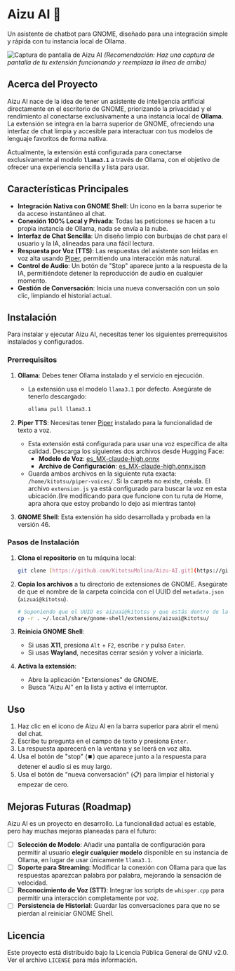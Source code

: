 # Aizu AI 🧠

Un asistente de chatbot para GNOME, diseñado para una integración simple y rápida con tu instancia local de Ollama.

![Captura de pantalla de Aizu AI](ruta/a/tu/captura_de_pantalla.png)
*(Recomendación: Haz una captura de pantalla de tu extensión funcionando y reemplaza la línea de arriba)*

## Acerca del Proyecto

Aizu AI nace de la idea de tener un asistente de inteligencia artificial directamente en el escritorio de GNOME, priorizando la privacidad y el rendimiento al conectarse exclusivamente a una instancia local de **Ollama**. La extensión se integra en la barra superior de GNOME, ofreciendo una interfaz de chat limpia y accesible para interactuar con tus modelos de lenguaje favoritos de forma nativa.

Actualmente, la extensión está configurada para conectarse exclusivamente al modelo **`llama3.1`** a través de Ollama, con el objetivo de ofrecer una experiencia sencilla y lista para usar.

## Características Principales

* **Integración Nativa con GNOME Shell**: Un icono en la barra superior te da acceso instantáneo al chat.
* **Conexión 100% Local y Privada**: Todas las peticiones se hacen a tu propia instancia de Ollama, nada se envía a la nube.
* **Interfaz de Chat Sencilla**: Un diseño limpio con burbujas de chat para el usuario y la IA, alineadas para una fácil lectura.
* **Respuesta por Voz (TTS)**: Las respuestas del asistente son leídas en voz alta usando [Piper](https://github.com/rhasspy/piper), permitiendo una interacción más natural.
* **Control de Audio**: Un botón de "Stop" aparece junto a la respuesta de la IA, permitiéndote detener la reproducción de audio en cualquier momento.
* **Gestión de Conversación**: Inicia una nueva conversación con un solo clic, limpiando el historial actual.

## Instalación

Para instalar y ejecutar Aizu AI, necesitas tener los siguientes prerrequisitos instalados y configurados.

### Prerrequisitos

1.  **Ollama**: Debes tener Ollama instalado y el servicio en ejecución.
    * La extensión usa el modelo `llama3.1` por defecto. Asegúrate de tenerlo descargado:
        ```bash
        ollama pull llama3.1
        ```

2.  **Piper TTS**: Necesitas tener [Piper](https://github.com/rhasspy/piper) instalado para la funcionalidad de texto a voz.
    * Esta extensión está configurada para usar una voz específica de alta calidad. Descarga los siguientes dos archivos desde Hugging Face:
        * **Modelo de Voz**: [es_MX-claude-high.onnx](https://huggingface.co/csukuangfj/vits-piper-es_MX-claude-high/blob/main/es_MX-claude-high.onnx)
        * **Archivo de Configuración**: [es_MX-claude-high.onnx.json](https://huggingface.co/csukuangfj/vits-piper-es_MX-claude-high/blob/main/es_MX-claude-high.onnx.json)
    * Guarda ambos archivos en la siguiente ruta exacta: `/home/kitotsu/piper-voices/`. Si la carpeta no existe, créala. El archivo `extension.js` ya está configurado para buscar la voz en esta ubicación.(Ire modificando para que funcione con tu ruta de Home, apra ahora que estoy probando lo dejo asi mientras tanto)

3.  **GNOME Shell**: Esta extensión ha sido desarrollada y probada en la versión 46.

### Pasos de Instalación

1.  **Clona el repositorio** en tu máquina local:
    ```bash
    git clone [https://github.com/KitotsuMolina/Aizu-AI.git](https://github.com/KitotsuMolina/Aizu-AI.git)
    ```
2.  **Copia los archivos** a tu directorio de extensiones de GNOME. Asegúrate de que el nombre de la carpeta coincida con el UUID del `metadata.json` (`aizuai@kitotsu`).
    ```bash
    # Suponiendo que el UUID es aizuai@kitotsu y que estás dentro de la carpeta del proyecto
    cp -r . ~/.local/share/gnome-shell/extensions/aizuai@kitotsu/
    ```
3.  **Reinicia GNOME Shell**:
    * Si usas **X11**, presiona `Alt` + `F2`, escribe `r` y pulsa `Enter`.
    * Si usas **Wayland**, necesitas cerrar sesión y volver a iniciarla.

4.  **Activa la extensión**:
    * Abre la aplicación "Extensiones" de GNOME.
    * Busca "Aizu AI" en la lista y activa el interruptor.

## Uso

1.  Haz clic en el icono de Aizu AI en la barra superior para abrir el menú del chat.
2.  Escribe tu pregunta en el campo de texto y presiona `Enter`.
3.  La respuesta aparecerá en la ventana y se leerá en voz alta.
4.  Usa el botón de "stop" (⏹️) que aparece junto a la respuesta para detener el audio si es muy largo.
5.  Usa el botón de "nueva conversación" (📋) para limpiar el historial y empezar de cero.

## Mejoras Futuras (Roadmap)

Aizu AI es un proyecto en desarrollo. La funcionalidad actual es estable, pero hay muchas mejoras planeadas para el futuro:

* [ ] **Selección de Modelo**: Añadir una pantalla de configuración para permitir al usuario **elegir cualquier modelo** disponible en su instancia de Ollama, en lugar de usar únicamente `llama3.1`.
* [ ] **Soporte para Streaming**: Modificar la conexión con Ollama para que las respuestas aparezcan palabra por palabra, mejorando la sensación de velocidad.
* [ ] **Reconocimiento de Voz (STT)**: Integrar los scripts de `whisper.cpp` para permitir una interacción completamente por voz.
* [ ] **Persistencia de Historial**: Guardar las conversaciones para que no se pierdan al reiniciar GNOME Shell.

## Licencia

Este proyecto está distribuido bajo la Licencia Pública General de GNU v2.0. Ver el archivo `LICENSE` para más información.
